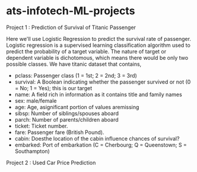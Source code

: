 # ats-infotech-ML-projects

Project 1 : Prediction of Survival of Titanic Passenger

Here we'll use Logistic Regression to predict the survival rate of passenger.
Logistic regression is a supervised learning classification algorithm used to predict the probability of a target variable. 
The nature of target or dependent variable is dichotomous, which means there would be only two possible classes.
We have titanic dataset that contains,
- pclass: Passenger class (1 = 1st; 2 = 2nd; 3 = 3rd)
- survival: A Boolean indicating whether the passenger survived or not (0 = No; 1 = Yes); this is our target
- name: A field rich in information as it contains title and family names
- sex: male/female
- age: Age, asignificant portion of values aremissing
- sibsp: Number of siblings/spouses aboard
- parch: Number of parents/children aboard
- ticket: Ticket number.
- fare: Passenger fare (British Pound).
- cabin: Doesthe location of the cabin influence chances of survival?
- embarked: Port of embarkation (C = Cherbourg; Q = Queenstown; S = Southampton)

Project 2 : Used Car Price Prediction

